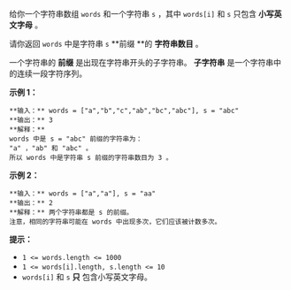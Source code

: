 给你一个字符串数组 `words` 和一个字符串 `s` ，其中 `words[i]` 和 `s` 只包含 **小写英文字母**  。

请你返回 `words` 中是字符串 `s`  **前缀  **的 **字符串数目**  。

一个字符串的 **前缀**  是出现在字符串开头的子字符串。 **子字符串**  是一个字符串中的连续一段字符序列。



**示例 1：**

    
    
    **输入：** words = ["a","b","c","ab","bc","abc"], s = "abc"
    **输出：** 3
    **解释：**
    words 中是 s = "abc" 前缀的字符串为：
    "a" ，"ab" 和 "abc" 。
    所以 words 中是字符串 s 前缀的字符串数目为 3 。

**示例 2：**

    
    
    **输入：** words = ["a","a"], s = "aa"
    **输出：** 2
    **解释：** 两个字符串都是 s 的前缀。
    注意，相同的字符串可能在 words 中出现多次，它们应该被计数多次。



**提示：**

  * `1 <= words.length <= 1000`
  * `1 <= words[i].length, s.length <= 10`
  * `words[i]` 和 `s`  **只**  包含小写英文字母。


